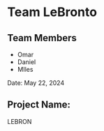 # Team LeBronto

## Team Members
- Omar
- Daniel
- MIles

Date: May 22, 2024

## Project Name: 
LEBRON 
